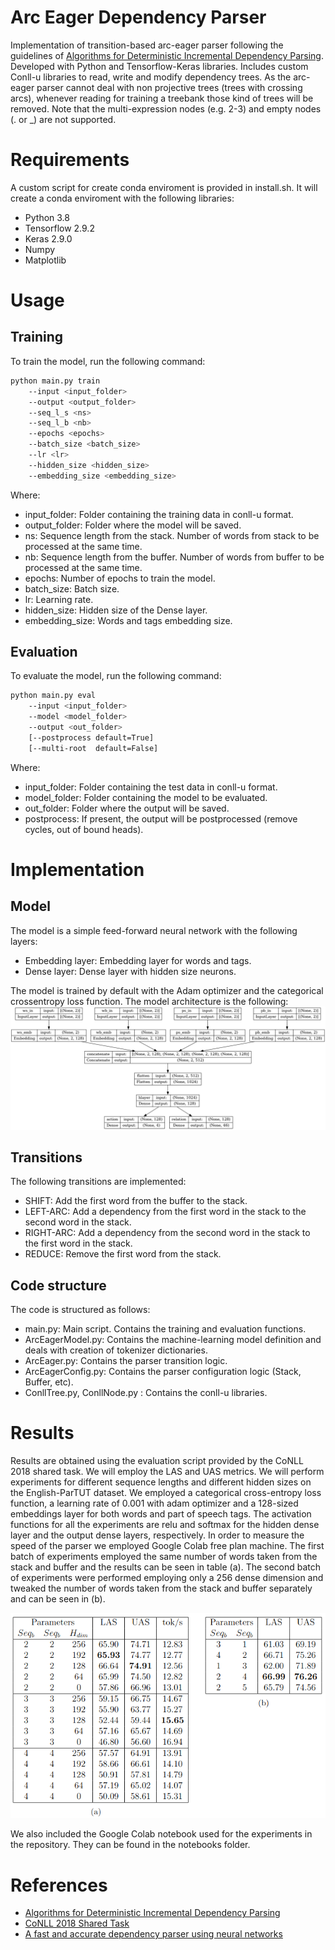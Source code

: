 # Arc Eager Dependency Parser
Implementation of transition-based arc-eager parser following the guidelines of [Algorithms for Deterministic Incremental Dependency Parsing](https://aclanthology.org/J08-4003.pdf). Developed with Python and Tensorflow-Keras libraries. Includes custom Conll-u libraries to read, write and modify dependency trees. As the arc-eager parser cannot deal with non projective trees (trees with crossing arcs), whenever reading for training a treebank those kind of trees will be removed. Note that the multi-expression nodes (e.g. 2-3) and empty nodes (. or _) are not supported.

# Requirements

A custom script for create conda enviroment is provided in install.sh. It will create a conda enviroment with the following libraries:

- Python 3.8
- Tensorflow 2.9.2
- Keras 2.9.0
- Numpy 
- Matplotlib

# Usage

## Training

To train the model, run the following command:

```bash
python main.py train
    --input <input_folder> 
    --output <output_folder> 
    --seq_l_s <ns> 
    --seq_l_b <nb>
    --epochs <epochs> 
    --batch_size <batch_size> 
    --lr <lr> 
    --hidden_size <hidden_size> 
    --embedding_size <embedding_size> 
```

Where:

- input_folder: Folder containing the training data in conll-u format.
- output_folder: Folder where the model will be saved.
- ns: Sequence length from the stack. Number of words from stack to be processed at the same time.
- nb: Sequence length from the buffer. Number of words from buffer to be processed at the same time.
- epochs: Number of epochs to train the model.
- batch_size: Batch size.
- lr: Learning rate.
- hidden_size: Hidden size of the Dense layer.
- embedding_size: Words and tags embedding size.

## Evaluation

To evaluate the model, run the following command:

```bash
python main.py eval
    --input <input_folder> 
    --model <model_folder> 
    --output <out_folder> 
    [--postprocess default=True]
    [--multi-root  default=False]
```

Where:

- input_folder: Folder containing the test data in conll-u format.
- model_folder: Folder containing the model to be evaluated.
- out_folder: Folder where the output will be saved.
- postprocess: If present, the output will be postprocessed (remove cycles, out of bound heads).

# Implementation

## Model

The model is a simple feed-forward neural network with the following layers:

- Embedding layer: Embedding layer for words and tags.
- Dense layer: Dense layer with hidden size neurons.

The model is trained by default with the Adam optimizer and the categorical crossentropy loss function. The model architecture is the following:
![Model architecture](https://raw.githubusercontent.com/Polifack/Arc-Eager-Dependency-Parser/main/pics/model_architecture.png)

## Transitions

The following transitions are implemented:

- SHIFT: Add the first word from the buffer to the stack.
- LEFT-ARC: Add a dependency from the first word in the stack to the second word in the stack.
- RIGHT-ARC: Add a dependency from the second word in the stack to the first word in the stack.
- REDUCE: Remove the first word from the stack.

## Code structure

The code is structured as follows:

- main.py: Main script. Contains the training and evaluation functions.
- ArcEagerModel.py: Contains the machine-learning model definition and deals with creation of tokenizer dictionaries.
- ArcEager.py: Contains the parser transition logic.
- ArcEagerConfig.py: Contains the parser configuration logic (Stack, Buffer, etc).
- ConllTree.py, ConllNode.py : Contains the conll-u libraries.

# Results

Results are obtained using the evaluation script provided by the CoNLL 2018 shared task. We will employ the LAS and UAS metrics. We will perform experiments for different sequence lengths and different hidden sizes on the English-ParTUT dataset. We employed a categorical cross-entropy loss function, a learning rate of 0.001 with adam optimizer and a 128-sized embeddings layer for both words and part of speech tags. The activation functions for all the experiments are relu and softmax for the hidden dense layer and the output dense layers, respectively. In order to measure the speed of the parser we employed Google Colab free plan machine. The first batch of experiments employed the same number of words taken from the stack and buffer and the results can be seen in table (a). The second batch of experiments were performed employing only a 256 dense dimension
and tweaked the number of words taken from the stack and buffer separately and can be seen in (b).

![Results](https://raw.githubusercontent.com/Polifack/Arc-Eager-Dependency-Parser/main/pics/results.png)

We also included the Google Colab notebook used for the experiments in the repository. They can be found in the notebooks folder.

# References

- [Algorithms for Deterministic Incremental Dependency Parsing](https://aclanthology.org/J08-4003.pdf)
- [CoNLL 2018 Shared Task](https://universaldependencies.org/conll18/)
- [A fast and accurate dependency parser using neural networks](https://aclanthology.org/D14-1082/)



